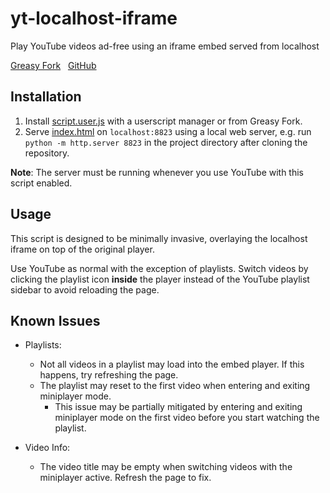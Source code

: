 # yt-localhost-iframe

Play YouTube videos ad-free using an iframe embed served from localhost

[Greasy&nbsp;Fork](https://greasyfork.org/en/scripts/547141-youtube-localhost-ad-free-player)&nbsp;&nbsp;&nbsp;[GitHub](https://github.com/CyrilSLi/yt-localhost-iframe)

## Installation

1. Install [script.user.js](https://github.com/CyrilSLi/yt-localhost-iframe/blob/main/script.user.js) with a userscript manager or from Greasy Fork.
2. Serve [index.html](https://github.com/CyrilSLi/yt-localhost-iframe/blob/main/index.html) on `localhost:8823` using a local web server, e.g. run `python -m http.server 8823` in the project directory after cloning the repository.

**Note**: The server must be running whenever you use YouTube with this script enabled.

## Usage

This script is designed to be minimally invasive, overlaying the localhost iframe on top of the original player.

Use YouTube as normal with the exception of playlists. Switch videos by clicking the playlist icon **inside** the player instead of the YouTube playlist sidebar to avoid reloading the page.

## Known Issues

- Playlists:
  - Not all videos in a playlist may load into the embed player. If this happens, try refreshing the page.
  - The playlist may reset to the first video when entering and exiting miniplayer mode.
    - This issue may be partially mitigated by entering and exiting miniplayer mode on the first video before you start watching the playlist.

- Video Info:
  - The video title may be empty when switching videos with the miniplayer active. Refresh the page to fix.